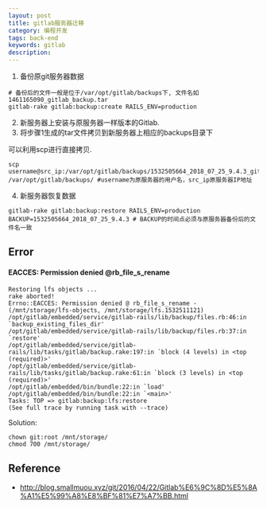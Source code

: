 ```yaml
---
layout: post
title: gitlab服务器迁移
category: 编程开发
tags: back-end
keywords: gitlab
description: 
---
```


1. 备份原git服务器数据

```
# 备份后的文件一般是位于/var/opt/gitlab/backups下, 文件名如1461165090_gitlab_backup.tar
gitlab-rake gitlab:backup:create RAILS_ENV=production
```

2. 新服务器上安装与原服务器一样版本的Gitlab.
3. 将步骤1生成的tar文件拷贝到新服务器上相应的backups目录下

可以利用scp进行直接拷贝.

```
scp username@src_ip:/var/opt/gitlab/backups/1532505664_2018_07_25_9.4.3_gitlab_backup.tar /var/opt/gitlab/backups/ #username为原服务器的用户名，src_ip原服务器IP地址
```

4. 新服务器恢复数据

```
gitlab-rake gitlab:backup:restore RAILS_ENV=production   BACKUP=1532505664_2018_07_25_9.4.3 # BACKUP的时间点必须与原服务器备份后的文件名一致
```

## Error

#### EACCES: Permission denied @rb_file_s_rename

```
Restoring lfs objects ... 
rake aborted!
Errno::EACCES: Permission denied @ rb_file_s_rename - (/mnt/storage/lfs-objects, /mnt/storage/lfs.1532511121)
/opt/gitlab/embedded/service/gitlab-rails/lib/backup/files.rb:46:in `backup_existing_files_dir'
/opt/gitlab/embedded/service/gitlab-rails/lib/backup/files.rb:37:in `restore'
/opt/gitlab/embedded/service/gitlab-rails/lib/tasks/gitlab/backup.rake:197:in `block (4 levels) in <top (required)>'
/opt/gitlab/embedded/service/gitlab-rails/lib/tasks/gitlab/backup.rake:61:in `block (3 levels) in <top (required)>'
/opt/gitlab/embedded/bin/bundle:22:in `load'
/opt/gitlab/embedded/bin/bundle:22:in `<main>'
Tasks: TOP => gitlab:backup:lfs:restore
(See full trace by running task with --trace)
```

Solution:

```
chown git:root /mnt/storage/
chmod 700 /mnt/storage/
```

## Reference

* <http://blog.smallmuou.xyz/git/2016/04/22/Gitlab%E6%9C%8D%E5%8A%A1%E5%99%A8%E8%BF%81%E7%A7%BB.html>